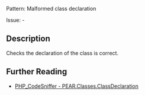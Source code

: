 Pattern: Malformed class declaration

Issue: -

## Description

Checks the declaration of the class is correct.

## Further Reading

* [PHP_CodeSniffer - PEAR.Classes.ClassDeclaration](https://github.com/squizlabs/PHP_CodeSniffer/blob/master/src/Standards/PEAR/Sniffs/Classes/ClassDeclarationSniff.php)
